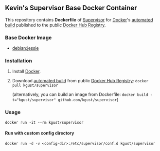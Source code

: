 ## Kevin's Supervisor Base Docker Container

This repository contains **Dockerfile** of [Supervisor](http://supervisord.org/) for [Docker](https://www.docker.com/)'s [automated build](https://registry.hub.docker.com/u/kgust/supervisor/) published to the public [Docker Hub Registry](https://registry.hub.docker.com/).

### Base Docker Image

* [debian:jessie](https://registry.hub.docker.com/_/debian/)

### Installation

1. Install [Docker](https://www.docker.com/).

2. Download [automated build](https://registry.hub.docker.com/u/kgust/supervisor/) from public [Docker Hub Registry](https://registry.hub.docker.com/): `docker pull kgust/supervisor`

   (alternatively, you can build an image from Dockerfile: `docker build -t="kgust/supervisor" github.com/kgust/supervisor`)


### Usage

    docker run -it --rm kgust/supervisor

#### Run with custom config directory

    docker run -d -v <config-dir>:/etc/supervisor/conf.d kgust/supervisor
